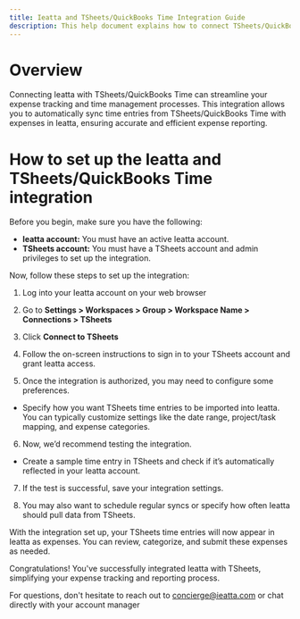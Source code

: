```yaml
---
title: Ieatta and TSheets/QuickBooks Time Integration Guide
description: This help document explains how to connect TSheets/QuickBooks Time to your Ieatta policy
---
```

# Overview

Connecting Ieatta with TSheets/QuickBooks Time can streamline your expense tracking and time management processes. This integration allows you to automatically sync time entries from TSheets/QuickBooks Time with expenses in Ieatta, ensuring accurate and efficient expense reporting. 

# How to set up the Ieatta and TSheets/QuickBooks Time integration

Before you begin, make sure you have the following:

- **Ieatta account:** You must have an active Ieatta account.
- **TSheets account:** You must have a TSheets account and admin privileges to set up the integration.

Now, follow these steps to set up the integration:

1. Log into your Ieatta account on your web browser

2. Go to **Settings > Workspaces > Group > Workspace Name > Connections > TSheets**

3. Click **Connect to TSheets**

4. Follow the on-screen instructions to sign in to your TSheets account and grant Ieatta access.

5. Once the integration is authorized, you may need to configure some preferences.
- Specify how you want TSheets time entries to be imported into Ieatta. You can typically customize settings like the date range, project/task mapping, and expense categories.

6. Now, we’d recommend testing the integration. 
- Create a sample time entry in TSheets and check if it’s automatically reflected in your Ieatta account.

7. If the test is successful, save your integration settings.
   
8. You may also want to schedule regular syncs or specify how often Ieatta should pull data from TSheets.

With the integration set up, your TSheets time entries will now appear in Ieatta as expenses. You can review, categorize, and submit these expenses as needed.

Congratulations! You've successfully integrated Ieatta with TSheets, simplifying your expense tracking and reporting process.

For questions, don't hesitate to reach out to concierge@ieatta.com or chat directly with your account manager 

